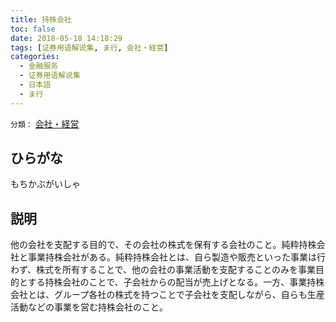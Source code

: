 ```yaml
---
title: 持株会社
toc: false
date: 2018-05-18 14:18:29
tags: [证券用语解说集, ま行, 会社・経営]
categories:
  - 金融服务
  - 证券用语解说集
  - 日本語
  - ま行
---
```


`分類：` [会社・経営](/tags/会社・経営/)

## ひらがな

もちかぶがいしゃ

## 説明

他の会社を支配する目的で、その会社の株式を保有する会社のこと。純粋持株会社と事業持株会社がある。純粋持株会社とは、自ら製造や販売といった事業は行わず、株式を所有することで、他の会社の事業活動を支配することのみを事業目的とする持株会社のことで、子会社からの配当が売上げとなる。一方、事業持株会社とは、グループ各社の株式を持つことで子会社を支配しながら、自らも生産活動などの事業を営む持株会社のこと。

